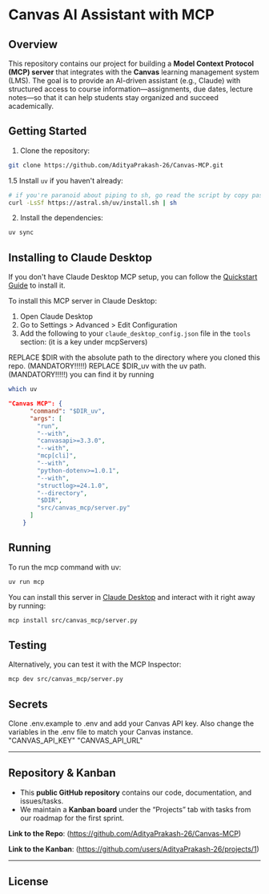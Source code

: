 # Canvas AI Assistant with MCP

## Overview

This repository contains our project for building a **Model Context Protocol (MCP) server** that integrates with the **Canvas** learning management system (LMS). The goal is to provide an AI-driven assistant (e.g., Claude) with structured access to course information—assignments, due dates, lecture notes—so that it can help students stay organized and succeed academically.

## Getting Started

1. Clone the repository:

```bash
git clone https://github.com/AdityaPrakash-26/Canvas-MCP.git
```

1.5 Install `uv` if you haven't already:
```bash
# if you're paranoid about piping to sh, go read the script by copy pasting the URL
curl -LsSf https://astral.sh/uv/install.sh | sh
```

2. Install the dependencies:

```bash
uv sync
```


## Installing to Claude Desktop

If you don't have Claude Desktop MCP setup, you can follow the [Quickstart Guide](https://modelcontextprotocol.io/quickstart/user) to install it.


To install this MCP server in Claude Desktop:

1. Open Claude Desktop
2. Go to Settings > Advanced > Edit Configuration
3. Add the following to your `claude_desktop_config.json` file in the `tools` section:
(it is a key under mcpServers)


REPLACE $DIR with the absolute path to the directory where you cloned this repo. (MANDATORY!!!!!)
REPLACE $DIR_uv with the uv path. (MANDATORY!!!!!) you can find it by running
```bash
which uv
```


```json
"Canvas MCP": {
      "command": "$DIR_uv",
      "args": [
        "run",
        "--with",
        "canvasapi>=3.3.0",
        "--with",
        "mcp[cli]",
        "--with",
        "python-dotenv>=1.0.1",
        "--with",
        "structlog>=24.1.0",
        "--directory",
        "$DIR",
        "src/canvas_mcp/server.py"
      ]
    }
```




## Running

To run the mcp command with uv:

```bash
uv run mcp
```

You can install this server in [Claude Desktop](https://claude.ai/download) and interact with it right away by running:
```bash
mcp install src/canvas_mcp/server.py
```


## Testing

Alternatively, you can test it with the MCP Inspector:
```bash
mcp dev src/canvas_mcp/server.py
```

## Secrets

Clone .env.example to .env and add your Canvas API key.
Also change the variables in the .env file to match your Canvas instance.
"CANVAS_API_KEY"
"CANVAS_API_URL"



---


## Repository & Kanban

- This **public GitHub repository** contains our code, documentation, and issues/tasks.  
- We maintain a **Kanban board** under the “Projects” tab with tasks from our roadmap for the first sprint.  

**Link to the Repo**: (https://github.com/AdityaPrakash-26/Canvas-MCP)

**Link to the Kanban**: (https://github.com/users/AdityaPrakash-26/projects/1)

---

## License
